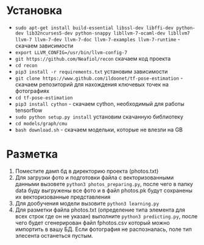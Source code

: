 Установка
==========
* `sudo apt-get install build-essential libssl-dev libffi-dev python-dev lib32ncurses5-dev python-snappy libllvm-7-ocaml-dev libllvm7 llvm-7 llvm-7-dev llvm-7-doc llvm-7-examples llvm-7-runtime` - скачаем зависимости
* `export LLVM_CONFIG=/usr/bin/llvm-config-7`
* `git https://github.com/Neafiol/recon` скачаем код проекта
* `cd recon`
* `pip3 install -r requirements.txt` установим зависимости
* `git clone https://www.github.com/ildoonet/tf-pose-estimation` - скачаем репозиторий для нахождения ключевых точек на фотографиях
* `cd tf-pose-estimation`
* `pip3 install cython` - скачаем cython, необходимый для работы tensorflow
* `sudo python setup.py install` установим скачанную библиотеку
*  `cd models/graph/cmu`
* `bash download.sh` - скачаем модельки, которые не влезли на GB

Разметка
=========
1. Поместите дамп бд в директорию проекта (photos.txt)
2. Для загрузки фото и подготовки файла с векторизованными данными вызовете `python3 photos_preparing.py`,
после чего в папку data буду выгружены все фото и в файл photos.pk будут сохранены их векторизованные представления
3. Для дообучения модели вызовите `python3 learning.py`
4. Для разметки файла photos.txt (определение типа элемента для всех строк где он не указан)
выполните `python3 predicting.py`, после чего будет сгенерирован файл fphotos.csv который можно импортить в вашу БД. Если фотография не распозналась, поле тип элесента останеться пустым.